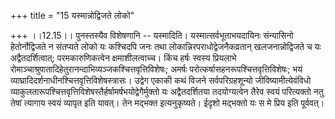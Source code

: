 +++
title = "15 यस्मान्नोद्विजते लोको"

+++
।।12.15।। पुनस्तस्यैव विशेषणानि -- यस्मादिति। यस्मात्सर्वभूताभयदायिनः
संन्यासिनो हेतोर्नोद्विजते न संतप्यते लोको यः कश्चिदपि जनः तथा
लोकान्निरपराधोद्वेजनैकव्रतान् खलजनान्नोद्विजते च यः अद्वैतदर्शित्वात्;
परमकारुणिकत्वेन क्षमाशीलत्वाच्च। किंच हर्षः स्वस्य प्रियलाभे
रोमाञ्चाश्रुपातादिहेतुरानन्दाभिव्यञ्जकश्चित्तवृत्तिविशेषः; अमर्षः
परोत्कर्षासहनरूपश्चित्तवृत्तिविशेषः; भयं
व्याघ्रादिदर्शनाधीनश्चित्तवृत्तिविशेषस्त्रासः। उद्वेग एकाकी कथं विजने
सर्वपरिग्रहशून्यो जीविष्यामीत्येवंविधो
व्याकुलतारूपश्चित्तवृत्तिविशेषस्तैर्हर्षामर्षभयोद्वेगैर्मुक्तो यः
अद्वैतदर्शितया तदयोग्यत्वेन तैरेव स्वयं परित्यक्तो नतु तेषां त्यागाय
स्वयं व्यापृत इति यावत्। तेन मद्भक्त इत्यनुकृष्यते। ईदृशो मद्भक्तो यः स
मे प्रिय इति पूर्ववत्।
